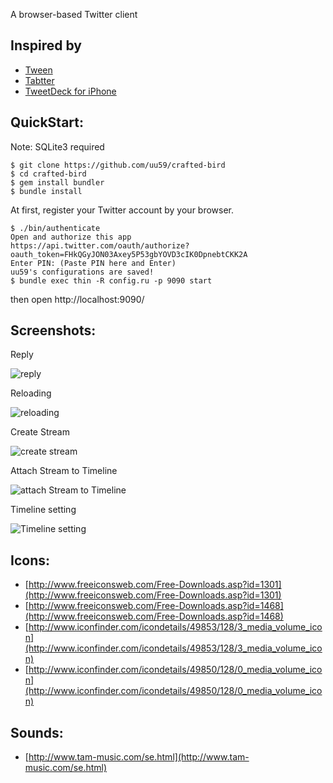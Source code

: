 A browser-based Twitter client

## Inspired by

* [Tween](http://sourceforge.jp/projects/tween/wiki/FrontPage)
* [Tabtter](http://tabtter.jp/)
* [TweetDeck for iPhone](http://www.tweetdeck.com/iphone/)


## QuickStart:

Note: SQLite3 required

    $ git clone https://github.com/uu59/crafted-bird
    $ cd crafted-bird
    $ gem install bundler
    $ bundle install

At first, register your Twitter account by your browser.

    $ ./bin/authenticate
    Open and authorize this app
    https://api.twitter.com/oauth/authorize?oauth_token=FHkQGyJON03Axey5P53gbYOVD3cIK0DpnebtCKK2A
    Enter PIN: (Paste PIN here and Enter)
    uu59's configurations are saved!
    $ bundle exec thin -R config.ru -p 9090 start

then open http://localhost:9090/


## Screenshots:

Reply

![reply](http://i.imgur.com/2rAtCl.png)

Reloading

![reloading](http://i.imgur.com/DuI8Ql.png)

Create Stream

![create stream](http://i.imgur.com/CtcOpl.png)

Attach Stream to Timeline

![attach Stream to Timeline](http://i.imgur.com/jZfJvl.png)

Timeline setting

![Timeline setting](http://i.imgur.com/luK6fl.png)


## Icons:

* [http://www.freeiconsweb.com/Free-Downloads.asp?id=1301](http://www.freeiconsweb.com/Free-Downloads.asp?id=1301)
* [http://www.freeiconsweb.com/Free-Downloads.asp?id=1468](http://www.freeiconsweb.com/Free-Downloads.asp?id=1468)
* [http://www.iconfinder.com/icondetails/49853/128/3_media_volume_icon](http://www.iconfinder.com/icondetails/49853/128/3_media_volume_icon)
* [http://www.iconfinder.com/icondetails/49850/128/0_media_volume_icon](http://www.iconfinder.com/icondetails/49850/128/0_media_volume_icon)

## Sounds: 

* [http://www.tam-music.com/se.html](http://www.tam-music.com/se.html)
